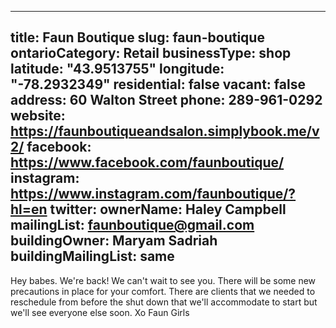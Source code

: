 
---
title: Faun Boutique
slug: faun-boutique
ontarioCategory: Retail
businessType: shop
latitude: "43.9513755"
longitude: "-78.2932349"
residential: false
vacant: false
address: 60 Walton Street
phone: 289-961-0292
website: https://faunboutiqueandsalon.simplybook.me/v2/
facebook: https://www.facebook.com/faunboutique/
instagram: https://www.instagram.com/faunboutique/?hl=en
twitter: 
ownerName: Haley  Campbell
mailingList: faunboutique@gmail.com 
buildingOwner: Maryam Sadriah
buildingMailingList:         same
---
Hey babes. We're back! We can't wait to see you. There will be some new precautions in place for your comfort. There are clients that we needed to reschedule from before the shut down that we'll accommodate to start but we'll see everyone else soon. Xo Faun Girls

